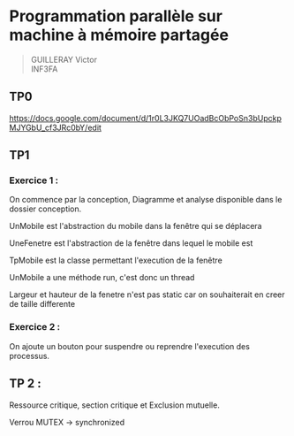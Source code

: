 # Programmation parallèle sur machine à mémoire partagée

> GUILLERAY Victor  
> INF3FA  

## TP0
https://docs.google.com/document/d/1r0L3JKQ7UOadBcObPoSn3bUpckpMJYGbU_cf3JRc0bY/edit

## TP1

### Exercice 1 : 

On commence par la conception,
Diagramme et analyse disponible dans le dossier conception.

UnMobile est l'abstraction du mobile dans la fenêtre qui se déplacera

UneFenetre est l'abstraction de la fenêtre dans lequel le mobile est

TpMobile est la classe permettant l'execution de la fenêtre

UnMobile a une méthode run, c'est donc un thread

Largeur et hauteur de la fenetre n'est pas static car on 
souhaiterait en creer de taille differente

### Exercice 2 : 

On ajoute un bouton pour suspendre ou reprendre l'execution 
des processus.


## TP 2 :

Ressource critique, section critique et Exclusion mutuelle.

Verrou MUTEX -> synchronized


